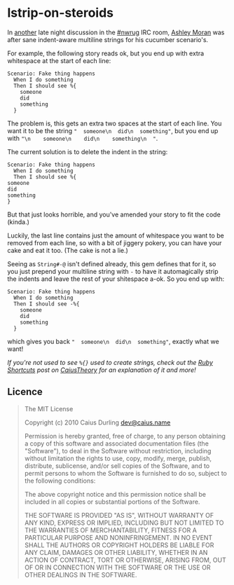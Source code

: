 # lstrip-on-steroids

In [another][engorge] late night discussion in the [#nwrug][] IRC room, [Ashley Moran][AM] was after sane indent-aware multiline strings for his cucumber scenario's.

[engorge]: http://github.com/caius/engorge-ostruct
[#nwrug]: http://nwrug.org/
[AM]: http://www.patchspace.co.uk/

For example, the following story reads ok, but you end up with extra whitespace at the start of each line:

	Scenario: Fake thing happens
	  When I do something
	  Then I should see %{
	    someone
	    did
	    something
	  }

The problem is, this gets an extra two spaces at the start of each line. You want it to be the string `"  someone\n  did\n  something"`, but you end up with `"\n    someone\n    did\n    something\n  "`.

The current solution is to delete the indent in the string:

	Scenario: Fake thing happens
	  When I do something
	  Then I should see %{
	someone
	did
	something
	}

But that just looks horrible, and you've amended your story to fit the code (kinda.)

Luckily, the last line contains just the amount of whitespace you want to be removed from each line, so with a bit of jiggery pokery, you can have your cake and eat it too. (The cake is not a lie.)

Seeing as `String#-@` isn't defined already, this gem defines that for it, so you just prepend your multiline string with `-` to have it automagically strip the indents and leave the rest of your shitespace a-ok. So you end up with:

	Scenario: Fake thing happens
	  When I do something
	  Then I should see -%{
	    someone
	    did
	    something
	  }

which gives you back `"  someone\n  did\n  something"`, exactly what we want!

*If you're not used to see `%{}` used to create strings, check out the [Ruby Shortcuts][rs] post on [CaiusTheory][ct] for an explanation of it and more!*

[rs]: http://caiustheory.com/ruby-shortcuts
[ct]: http://caiustheory.com/

## Licence

> The MIT License
> 
> Copyright (c) 2010 Caius Durling <dev@caius.name>
> 
> Permission is hereby granted, free of charge, to any person obtaining a copy
> of this software and associated documentation files (the "Software"), to deal
> in the Software without restriction, including without limitation the rights
> to use, copy, modify, merge, publish, distribute, sublicense, and/or sell
> copies of the Software, and to permit persons to whom the Software is
> furnished to do so, subject to the following conditions:
> 
> The above copyright notice and this permission notice shall be included in
> all copies or substantial portions of the Software.
> 
> THE SOFTWARE IS PROVIDED "AS IS", WITHOUT WARRANTY OF ANY KIND, EXPRESS OR
> IMPLIED, INCLUDING BUT NOT LIMITED TO THE WARRANTIES OF MERCHANTABILITY,
> FITNESS FOR A PARTICULAR PURPOSE AND NONINFRINGEMENT. IN NO EVENT SHALL THE
> AUTHORS OR COPYRIGHT HOLDERS BE LIABLE FOR ANY CLAIM, DAMAGES OR OTHER
> LIABILITY, WHETHER IN AN ACTION OF CONTRACT, TORT OR OTHERWISE, ARISING FROM,
> OUT OF OR IN CONNECTION WITH THE SOFTWARE OR THE USE OR OTHER DEALINGS IN
> THE SOFTWARE.

